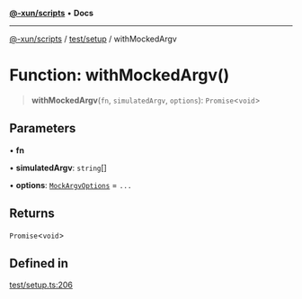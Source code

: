 [**@-xun/scripts**](../../../README.md) • **Docs**

***

[@-xun/scripts](../../../README.md) / [test/setup](../README.md) / withMockedArgv

# Function: withMockedArgv()

> **withMockedArgv**(`fn`, `simulatedArgv`, `options`): `Promise`\<`void`\>

## Parameters

• **fn**

• **simulatedArgv**: `string`[]

• **options**: [`MockArgvOptions`](../type-aliases/MockArgvOptions.md) = `...`

## Returns

`Promise`\<`void`\>

## Defined in

[test/setup.ts:206](https://github.com/Xunnamius/xscripts/blob/df637b64db981c14c22a425e27a52a97500c0199/test/setup.ts#L206)
